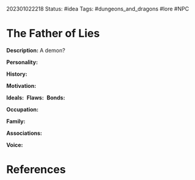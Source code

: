 202301022218
Status: #idea
Tags: #dungeons_and_dragons #lore #NPC 

# The Father of Lies
**Description:** A demon?

**Personality:** 

**History:** 

**Motivation:** 

**Ideals:** 
**Flaws:** 
**Bonds:** 

**Occupation:** 

**Family:** 

**Associations:** 

**Voice:** 



# References